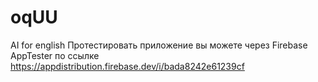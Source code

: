 # oqUU
AI for english
Протестировать приложение вы можете через Firebase AppTester по ссылке https://appdistribution.firebase.dev/i/bada8242e61239cf
